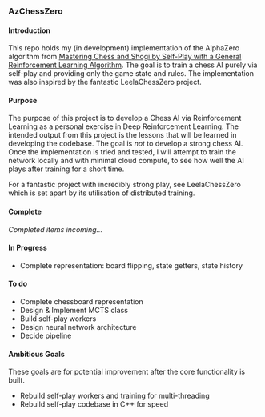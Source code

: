 ### AzChessZero

#### Introduction
This repo holds my (in development) implementation of the AlphaZero algorithm 
from [Mastering Chess and Shogi by Self-Play with a General Reinforcement 
Learning Algorithm](https://arxiv.org/pdf/1712.01815.pdf). The goal is to 
train a chess AI purely via self-play and providing only the game state and 
rules. The implementation was also inspired by the fantastic LeelaChessZero 
project.

#### Purpose

The purpose of this project is to develop a Chess AI via Reinforcement Learning 
as a personal exercise in Deep Reinforcement Learning. The intended output from 
this project is the lessons that will be learned in developing the codebase. 
The goal is *not* to develop a strong chess AI. Once the implementation is tried 
and tested, I will attempt to train the network locally and with minimal cloud 
compute, to see how well the AI plays after training for a short time.

For a fantastic project with incredibly strong play, see LeelaChessZero 
which is set apart by its utilisation of distributed training.

#### Complete
*Completed items incoming...*

#### In Progress

* Complete representation: board flipping, state getters, state history

#### To do

* Complete chessboard representation
* Design & Implement MCTS class
* Build self-play workers
* Design neural network architecture
* Decide pipeline 

#### Ambitious Goals
These goals are for potential improvement after the core functionality is built.
* Rebuild self-play workers and training for multi-threading
* Rebuild self-play codebase in C++ for speed